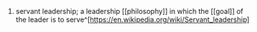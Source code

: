 1. servant leadership; a leadership [[philosophy]] in which the [[goal]] of the leader is to serve^[https://en.wikipedia.org/wiki/Servant_leadership]